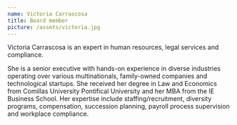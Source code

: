 ```yaml
---
name: Victoria Carrascosa
title: Board member
picture: /assets/victoria.jpg
---
```


Victoria Carrascosa is an expert in human resources, legal services and compliance. 

She is a senior executive with hands-on experience in diverse industries operating over various multinationals, family-owned companies and technological startups. She received her degree in Law and Economics from Comillas University Pontifical University and her MBA from the IE Business School. Her expertise include staffing/recruitment, diversity programs, compensation, succession planning, payroll process supervision and workplace compliance. 
